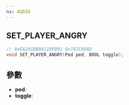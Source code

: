```yaml
---
ns: AUDIO
---
```

## SET_PLAYER_ANGRY

```c
// 0xEA241BB04110F091 0x782CA58D
void SET_PLAYER_ANGRY(Ped ped, BOOL toggle);
```


## 參數
* **ped**: 
* **toggle**: 

